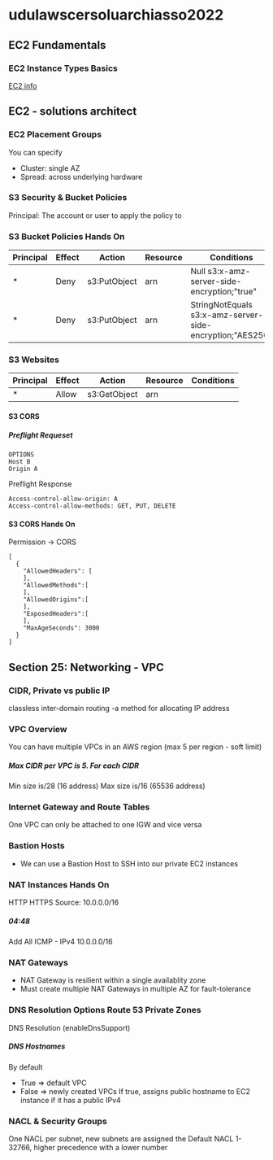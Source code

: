 # udulawscersoluarchiasso2022

## EC2 Fundamentals
### EC2 Instance Types Basics
[EC2 info](http://ec2instances.info)


## EC2 - solutions architect
### EC2 Placement Groups
You can specify
- Cluster: single AZ
- Spread: across underlying hardware

### S3 Security & Bucket Policies
Principal: The account or user to apply the policy to
### S3 Bucket Policies Hands On
|Principal|Effect|Action|Resource|Conditions|
|--|--|--|--|--|
|\*|Deny|s3:PutObject|arn| Null s3:x-amz-server-side-encryption;"true"|
|\*|Deny|s3:PutObject|arn| StringNotEquals s3:x-amz-server-side-encryption;"AES256"|

### S3 Websites
|Principal|Effect|Action|Resource|Conditions|
|--|--|--|--|--|
|\*|Allow|s3:GetObject|arn||



#### S3 CORS
##### Preflight Requeset
```
OPTIONS
Host B
Origin A
```
Preflight Response
```
Access-control-allow-origin: A
Access-control-allow-methods: GET, PUT, DELETE
```

#### S3 CORS Hands On
Permission -> CORS
```
[
  {
    "AllowedHeaders": [
    ],
    "AllowedMethods":[
    ],
    "AllowedOrigins":[
    ],
    "ExposedHeaders":[
    ],
    "MaxAgeSeconds": 3000
  }
]
```



## Section 25: Networking - VPC
### CIDR, Private vs public IP
classless inter-domain routing -a method for allocating IP address

### VPC Overview
You can have multiple VPCs in an AWS region (max 5 per region - soft limit)

##### Max CIDR per VPC is 5. For each CIDR
Min size is/28  (16 address)
Max size is/16  (65536 address)

### Internet Gateway and Route Tables

One VPC can only be attached to one IGW and vice versa

### Bastion Hosts
- We can use a Bastion Host to SSH into our private EC2 instances


### NAT Instances Hands On
HTTP
HTTPS
Source: 10.0.0.0/16
##### 04:48
Add All ICMP - IPv4   10.0.0.0/16




### NAT Gateways
- NAT Gateway is resilient within a single availablity zone
- Must create multiple NAT Gateways in multiple AZ for fault-tolerance


### DNS Resolution Options Route 53 Private Zones
DNS Resolution (enableDnsSupport)

##### DNS Hostnames
By default
- True => default VPC
- False => newly created VPCs
If true, assigns public hostname to EC2 instance if it has a public IPv4


### NACL & Security Groups
One NACL per subnet, new subnets are assigned the Default NACL
1-32766, higher precedence with a lower number
